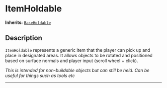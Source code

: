 # ItemHoldable

**Inherits:** [`BaseHoldable`](./base-holdable.md)

## Description

`ItemHoldable` represents a generic item that the player can pick up and place in designated areas. It allows objects to be rotated and positioned based on surface normals and player input (scroll wheel + click).

*This is intended for non-buildable objects but can still be held. Can be useful for things such as tools etc*

---